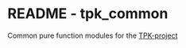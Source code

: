# README - tpk_common

Common pure function modules for the [TPK-project][]


[TPK-project]: https://github.com/iboard/tpk
